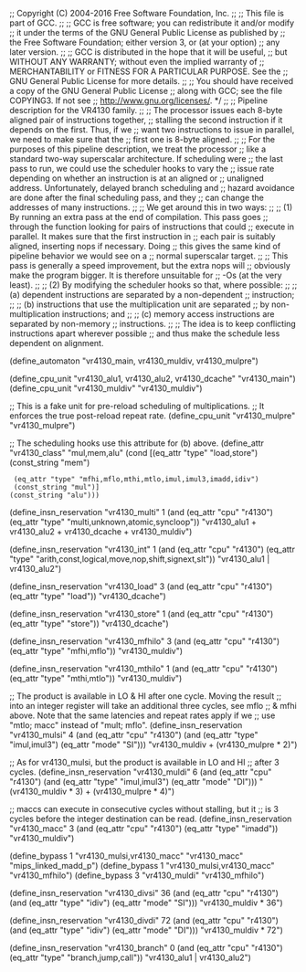 ;; Copyright (C) 2004-2016 Free Software Foundation, Inc.
;;
;; This file is part of GCC.
;;
;; GCC is free software; you can redistribute it and/or modify
;; it under the terms of the GNU General Public License as published by
;; the Free Software Foundation; either version 3, or (at your option)
;; any later version.
;;
;; GCC is distributed in the hope that it will be useful,
;; but WITHOUT ANY WARRANTY; without even the implied warranty of
;; MERCHANTABILITY or FITNESS FOR A PARTICULAR PURPOSE.  See the
;; GNU General Public License for more details.
;;
;; You should have received a copy of the GNU General Public License
;; along with GCC; see the file COPYING3.  If not see
;; <http://www.gnu.org/licenses/>.  */
;;
;; Pipeline description for the VR4130 family.
;;
;; The processor issues each 8-byte aligned pair of instructions together,
;; stalling the second instruction if it depends on the first.  Thus, if we
;; want two instructions to issue in parallel, we need to make sure that the
;; first one is 8-byte aligned.
;;
;; For the purposes of this pipeline description, we treat the processor
;; like a standard two-way superscalar architecture.  If scheduling were
;; the last pass to run, we could use the scheduler hooks to vary the
;; issue rate depending on whether an instruction is at an aligned or
;; unaligned address.  Unfortunately, delayed branch scheduling and
;; hazard avoidance are done after the final scheduling pass, and they
;; can change the addresses of many instructions.
;;
;; We get around this in two ways:
;;
;;   (1) By running an extra pass at the end of compilation.  This pass goes
;;	 through the function looking for pairs of instructions that could
;;	 execute in parallel.  It makes sure that the first instruction in
;;	 each pair is suitably aligned, inserting nops if necessary.  Doing
;;	 this gives the same kind of pipeline behavior we would see on a
;;	 normal superscalar target.
;;
;;	 This pass is generally a speed improvement, but the extra nops will
;;	 obviously make the program bigger.  It is therefore unsuitable for
;;	 -Os (at the very least).
;;
;;   (2) By modifying the scheduler hooks so that, where possible:
;;
;;	 (a) dependent instructions are separated by a non-dependent
;;	     instruction;
;;
;;	 (b) instructions that use the multiplication unit are separated
;;	     by non-multiplication instructions; and
;;
;;	 (c) memory access instructions are separated by non-memory
;;	     instructions.
;;
;;	 The idea is to keep conflicting instructions apart wherever possible
;;	 and thus make the schedule less dependent on alignment.

(define_automaton "vr4130_main, vr4130_muldiv, vr4130_mulpre")

(define_cpu_unit "vr4130_alu1, vr4130_alu2, vr4130_dcache" "vr4130_main")
(define_cpu_unit "vr4130_muldiv" "vr4130_muldiv")

;; This is a fake unit for pre-reload scheduling of multiplications.
;; It enforces the true post-reload repeat rate.
(define_cpu_unit "vr4130_mulpre" "vr4130_mulpre")

;; The scheduling hooks use this attribute for (b) above.
(define_attr "vr4130_class" "mul,mem,alu"
  (cond [(eq_attr "type" "load,store")
	 (const_string "mem")

	 (eq_attr "type" "mfhi,mflo,mthi,mtlo,imul,imul3,imadd,idiv")
	 (const_string "mul")]
	(const_string "alu")))

(define_insn_reservation "vr4130_multi" 1
  (and (eq_attr "cpu" "r4130")
       (eq_attr "type" "multi,unknown,atomic,syncloop"))
  "vr4130_alu1 + vr4130_alu2 + vr4130_dcache + vr4130_muldiv")

(define_insn_reservation "vr4130_int" 1
  (and (eq_attr "cpu" "r4130")
       (eq_attr "type" "arith,const,logical,move,nop,shift,signext,slt"))
  "vr4130_alu1 | vr4130_alu2")

(define_insn_reservation "vr4130_load" 3
  (and (eq_attr "cpu" "r4130")
       (eq_attr "type" "load"))
  "vr4130_dcache")

(define_insn_reservation "vr4130_store" 1
  (and (eq_attr "cpu" "r4130")
       (eq_attr "type" "store"))
  "vr4130_dcache")

(define_insn_reservation "vr4130_mfhilo" 3
  (and (eq_attr "cpu" "r4130")
       (eq_attr "type" "mfhi,mflo"))
  "vr4130_muldiv")

(define_insn_reservation "vr4130_mthilo" 1
  (and (eq_attr "cpu" "r4130")
       (eq_attr "type" "mthi,mtlo"))
  "vr4130_muldiv")

;; The product is available in LO & HI after one cycle.  Moving the result
;; into an integer register will take an additional three cycles, see mflo
;; & mfhi above.  Note that the same latencies and repeat rates apply if we
;; use "mtlo; macc" instead of "mult; mflo".
(define_insn_reservation "vr4130_mulsi" 4
  (and (eq_attr "cpu" "r4130")
       (and (eq_attr "type" "imul,imul3")
	    (eq_attr "mode" "SI")))
  "vr4130_muldiv + (vr4130_mulpre * 2)")

;; As for vr4130_mulsi, but the product is available in LO and HI
;; after 3 cycles.
(define_insn_reservation "vr4130_muldi" 6
  (and (eq_attr "cpu" "r4130")
       (and (eq_attr "type" "imul,imul3")
	    (eq_attr "mode" "DI")))
  "(vr4130_muldiv * 3) + (vr4130_mulpre * 4)")

;; maccs can execute in consecutive cycles without stalling, but it
;; is 3 cycles before the integer destination can be read.
(define_insn_reservation "vr4130_macc" 3
  (and (eq_attr "cpu" "r4130")
       (eq_attr "type" "imadd"))
  "vr4130_muldiv")

(define_bypass 1 "vr4130_mulsi,vr4130_macc" "vr4130_macc" "mips_linked_madd_p")
(define_bypass 1 "vr4130_mulsi,vr4130_macc" "vr4130_mfhilo")
(define_bypass 3 "vr4130_muldi" "vr4130_mfhilo")

(define_insn_reservation "vr4130_divsi" 36
  (and (eq_attr "cpu" "r4130")
       (and (eq_attr "type" "idiv")
	    (eq_attr "mode" "SI")))
  "vr4130_muldiv * 36")

(define_insn_reservation "vr4130_divdi" 72
  (and (eq_attr "cpu" "r4130")
       (and (eq_attr "type" "idiv")
	    (eq_attr "mode" "DI")))
  "vr4130_muldiv * 72")

(define_insn_reservation "vr4130_branch" 0
  (and (eq_attr "cpu" "r4130")
       (eq_attr "type" "branch,jump,call"))
  "vr4130_alu1 | vr4130_alu2")

